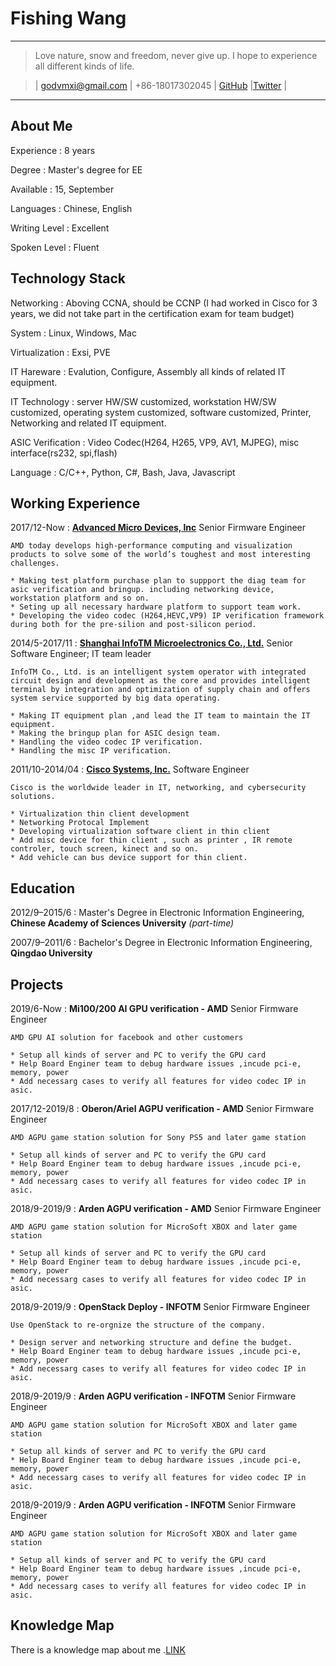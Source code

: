 Fishing Wang
============


----

>  Love nature, snow and freedom, never give up. I hope to experience all different kinds of life. <p>

> | [godvmxi@gmail.com](mailto:godmvxi@gmail.com) | +86-18017302045 | [GitHub](https://github.com/godvmxi) |[Twitter](https://twitter.com/mygoddan) |

----

## About Me

Experience
: 8 years

Degree
: Master's degree for EE

Available
: 15, September

Languages
: Chinese, English

Writing Level
: Excellent

Spoken Level
: Fluent

## Technology Stack

Networking
: Aboving CCNA, should be CCNP (I had worked in Cisco for 3 years, we did not take  part in the certification exam for team budget)

System
: Linux, Windows, Mac

Virtualization
: Exsi, PVE

IT Hareware
: Evalution, Configure, Assembly all kinds of related IT equipment.

IT Technology
: server HW/SW customized, workstation HW/SW customized, operating system customized, software customized, Printer, Networking and related IT equipment.

ASIC Verification
: Video Codec(H264, H265, VP9, AV1, MJPEG), misc interface(rs232, spi,flash)

Language
: C/C++, Python, C#, Bash, Java, Javascript



## Working Experience

2017/12-Now
:     **[Advanced Micro Devices, Inc](https://www.amd.com/)**  Senior Firmware Engineer 

    AMD today develops high-performance computing and visualization products to solve some of the world’s toughest and most interesting challenges.

    * Making test platform purchase plan to suppport the diag team for asic verification and bringup. including networking device, workstation platform and so on.
    * Seting up all necessary hardware platform to support team work.
    * Developing the video codec (H264,HEVC,VP9) IP verification framework during both for the pre-silion and post-silicon period.

2014/5-2017/11
:   **[Shanghai InfoTM Microelectronics Co., Ltd.](http://www.infotm.com)**  Senior Software Engineer; IT team leader  

    InfoTM Co., Ltd. is an intelligent system operator with integrated circuit design and development as the core and provides intelligent terminal by integration and optimization of supply chain and offers system service supported by big data operating.

    * Making IT equipment plan ,and lead the IT team to maintain the IT equipment.
    * Making the bringup plan for ASIC design team.
    * Handling the video codec IP verification.
    * Handling the misc IP verification.

2011/10-2014/04
:   **[Cisco Systems, Inc.](https://www.cisco.com/)**   Software Engineer

    Cisco is the worldwide leader in IT, networking, and cybersecurity solutions. 

    * Virtualization thin client development 
    * Networking Protocal Implement
    * Developing virtualization software client in thin client
    * Add misc device for thin client , such as printer , IR remote controler, touch screen, kinect and so on.
    * Add vehicle can bus device support for thin client.


## Education
2012/9–2015/6
:  Master's Degree in Electronic Information Engineering, **Chinese Academy of Sciences University** *(part-time)*

2007/9–2011/6
: Bachelor's Degree in Electronic Information Engineering, **Qingdao University**



## Projects

2019/6-Now
:   **Mi100/200 AI GPU verification  - AMD**  Senior Firmware Engineer 

    AMD GPU AI solution for facebook and other customers

    * Setup all kinds of server and PC to verify the GPU card
    * Help Board Enginer team to debug hardware issues ,incude pci-e, memory, power
    * Add necessarg cases to verify all features for video codec IP in asic.

2017/12-2019/8
:   **Oberon/Ariel AGPU verification  - AMD**   Senior Firmware Engineer 

    AMD AGPU game station solution for Sony PS5 and later game station

    * Setup all kinds of server and PC to verify the GPU card
    * Help Board Enginer team to debug hardware issues ,incude pci-e, memory, power
    * Add necessarg cases to verify all features for video codec IP in asic.


2018/9-2019/9
:   **Arden AGPU verification  - AMD**   Senior Firmware Engineer 

    AMD AGPU game station solution for MicroSoft XBOX and later game station

    * Setup all kinds of server and PC to verify the GPU card
    * Help Board Enginer team to debug hardware issues ,incude pci-e, memory, power
    * Add necessarg cases to verify all features for video codec IP in asic.

2018/9-2019/9
:   **OpenStack Deploy  - INFOTM**   Senior Firmware Engineer 

    Use OpenStack to re-orgnize the structure of the company.

    * Design server and networking structure and define the budget.
    * Help Board Enginer team to debug hardware issues ,incude pci-e, memory, power
    * Add necessarg cases to verify all features for video codec IP in asic.

2018/9-2019/9
:   **Arden AGPU verification  - INFOTM**   Senior Firmware Engineer 

    AMD AGPU game station solution for MicroSoft XBOX and later game station

    * Setup all kinds of server and PC to verify the GPU card
    * Help Board Enginer team to debug hardware issues ,incude pci-e, memory, power
    * Add necessarg cases to verify all features for video codec IP in asic.

2018/9-2019/9
:   **Arden AGPU verification  - INFOTM**   Senior Firmware Engineer 

    AMD AGPU game station solution for MicroSoft XBOX and later game station

    * Setup all kinds of server and PC to verify the GPU card
    * Help Board Enginer team to debug hardware issues ,incude pci-e, memory, power
    * Add necessarg cases to verify all features for video codec IP in asic.


## Knowledge Map
There is a knowledge map about me .[LINK](https://gitmind.com/app/doc/eec449510)